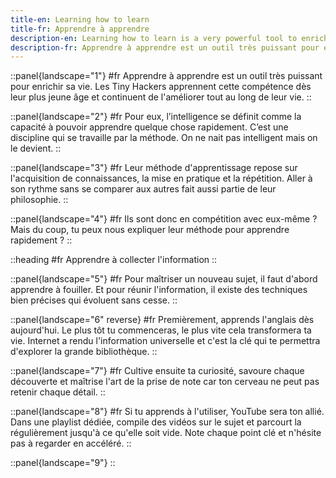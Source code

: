 ```yaml
---
title-en: Learning how to learn
title-fr: Apprendre à apprendre
description-en: Learning how to learn is a very powerful tool to enrich one's life. Tiny Hackers are taught this skill from a very young age and keep improving it throughout their life.
description-fr: Apprendre à apprendre est un outil très puissant pour enrichir sa vie. Les Tiny Hackers apprennent cette compétence dès leur plus jeune âge et continuent de l'améliorer tout au long de leur vie.
---
```


::panel{landscape="1"}
#fr
Apprendre à apprendre est un outil très puissant pour enrichir sa vie. Les Tiny Hackers apprennent cette compétence dès leur plus jeune âge et continuent de l'améliorer tout au long de leur vie.
::

::panel{landscape="2"}
#fr
Pour eux, l’intelligence se définit comme la capacité à pouvoir apprendre quelque chose rapidement. C’est une discipline qui se travaille par la méthode. On ne nait pas intelligent mais on le devient.
::

::panel{landscape="3"}
#fr
Leur méthode d'apprentissage repose sur l'acquisition de connaissances, la mise en pratique et la répétition. Aller à son rythme sans se comparer aux autres fait aussi partie de leur philosophie.
::

::panel{landscape="4"}
#fr
Ils sont donc en compétition avec eux-même ? Mais du coup, tu peux nous expliquer leur méthode pour apprendre rapidement ?
::

::heading
#fr
Apprendre à collecter l'information
::

::panel{landscape="5"}
#fr
Pour maîtriser un nouveau sujet, il faut d'abord apprendre à fouiller. Et pour réunir l'information, il existe des techniques bien précises qui évoluent sans cesse.
::

::panel{landscape="6" reverse}
#fr
Premièrement, apprends l'anglais dès aujourd'hui. Le plus tôt tu commenceras, le plus vite cela transformera ta vie. Internet a rendu l'information universelle et c'est la clé qui te permettra d'explorer la grande bibliothèque.
::

::panel{landscape="7"}
#fr
Cultive ensuite ta curiosité, savoure chaque découverte et maîtrise l'art de la prise de note car ton cerveau ne peut pas retenir chaque détail.
::

::panel{landscape="8"}
#fr
Si tu apprends à l'utiliser, YouTube sera ton allié. Dans une playlist dédiée, compile des vidéos sur le sujet et parcourt la régulièrement jusqu'à ce qu'elle soit vide. Note chaque point clé et n'hésite pas à regarder en accéléré.
::

::panel{landscape="9"}
::
